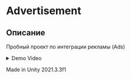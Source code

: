 # Advertisement

## Описание

Пробный проект по интеграции рекламы (Ads)

<details>
  <summary>Demo Video</summary>
  
  [![Watch the video](https://img.youtube.com/vi/uadh9AqqqRY/0.jpg)](https://youtu.be/uadh9AqqqRY)
</details>


Made in Unity 2021.3.3f1
